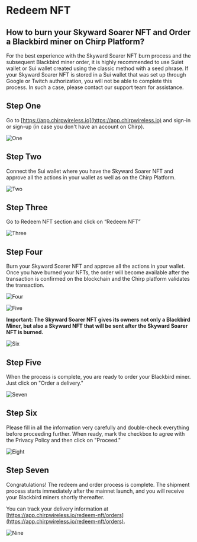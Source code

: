 # Redeem NFT

## How to burn your Skyward Soarer NFT and Order a Blackbird miner on Chirp Platform?

For the best experience with the Skyward Soarer NFT burn process and the subsequent Blackbird miner order, it is highly recommended to use Suiet wallet or Sui wallet created using the classic method with a seed phrase. If your Skyward Soarer NFT is stored in a Sui wallet that was set up through Google or Twitch authorization, you will not be able to complete this process. In such a case, please contact our support team for assistance.

## Step One

Go to [https://app.chirpwireless.io](https://app.chirpwireless.io) and sign-in or sign-up (in case you don't have an account on Chirp).

![One](../.gitbook/assets/1.png)

## Step Two

Connect the Sui wallet where you have the Skyward Soarer NFT and approve all the actions in your wallet as well as on the Chirp Platform.

![Two](../.gitbook/assets/2.jpg)

## Step Three

Go to Redeem NFT section and click on “Redeem NFT”

![Three](../.gitbook/assets/3.png)

## Step Four

Burn your Skyward Soarer NFT and approve all the actions in your wallet. Once you have burned your NFTs, the order will become available after the transaction is confirmed on the blockchain and the Chirp platform validates the transaction.

![Four](../.gitbook/assets/4.png)

![Five](../.gitbook/assets/5.png)

**Important: The Skyward Soarer NFT gives its owners not only a Blackbird Miner, but also a Skyward NFT that will be sent after the Skyward Soarer NFT is burned.**

![Six](../.gitbook/assets/6.png)

## Step Five

When the process is complete, you are ready to order your Blackbird miner. Just click on "Order a delivery."

![Seven](../.gitbook/assets/7.png)

## Step Six

Please fill in all the information very carefully and double-check everything before proceeding further. When ready, mark the checkbox to agree with the Privacy Policy and then click on "Proceed."

![Eight](../.gitbook/assets/8.png)

## Step Seven

Congratulations! The redeem and order process is complete. The shipment process starts immediately after the mainnet launch, and you will receive your Blackbird miners shortly thereafter.

You can track your delivery information at [https://app.chirpwireless.io/redeem-nft/orders](https://app.chirpwireless.io/redeem-nft/orders).

![Nine](../.gitbook/assets/9.jpg)
